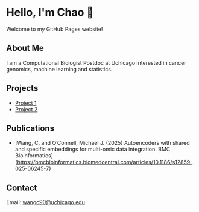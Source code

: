 # Hello, I'm Chao 👋

Welcome to my GitHub Pages website!

## About Me
I am a Computational Biologist Postdoc at Uchicago interested in cancer genomics, machine learning and statistics.

## Projects
- [Project 1](https://github.com/wangc90/AE_Data_Integration)
- [Project 2](https://github.com/wangc90/CircCNNs)

## Publications
- [Wang, C. and O’Connell, Michael J. (2025) Autoencoders with shared and specific embeddings for multi-omic data integration. BMC Bioinformatics] (https://bmcbioinformatics.biomedcentral.com/articles/10.1186/s12859-025-06245-7)

## Contact
Email: [wangc90@uchicago.edu](mailto:wangc90@uchicago.edu)
